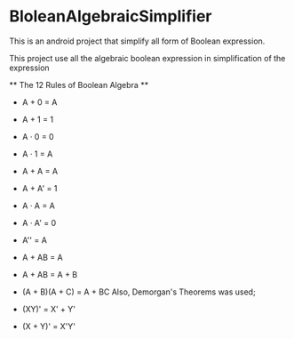 # BloleanAlgebraicSimplifier
This is an android project that simplify all form of Boolean expression. 

This project use all the algebraic boolean expression in simplification of the expression


** The 12 Rules of Boolean Algebra **
* A + 0 = A
* A + 1 = 1
* A · 0 = 0
* A · 1 = A
* A + A = A
* A + A' = 1
* A · A = A
* A · A' = 0
* A'' = A
* A + AB = A
* A + AB = A + B
* (A + B)(A + C) = A + BC
Also, Demorgan's Theorems was used;

* (XY)' = X' + Y'
* (X + Y)' = X'Y'

